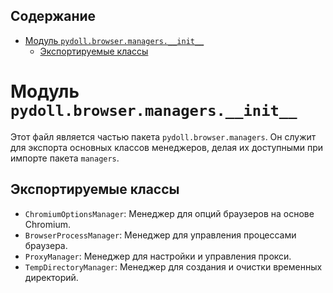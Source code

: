 ## Содержание

- [Модуль `pydoll.browser.managers.__init__`](#модуль-pydollbrowsermanagers__init__)
  - [Экспортируемые классы](#экспортируемые-классы)

# Модуль `pydoll.browser.managers.__init__`

Этот файл является частью пакета `pydoll.browser.managers`. Он служит для экспорта основных классов менеджеров, делая их доступными при импорте пакета `managers`.

## Экспортируемые классы

- `ChromiumOptionsManager`: Менеджер для опций браузеров на основе Chromium.
- `BrowserProcessManager`: Менеджер для управления процессами браузера.
- `ProxyManager`: Менеджер для настройки и управления прокси.
- `TempDirectoryManager`: Менеджер для создания и очистки временных директорий.